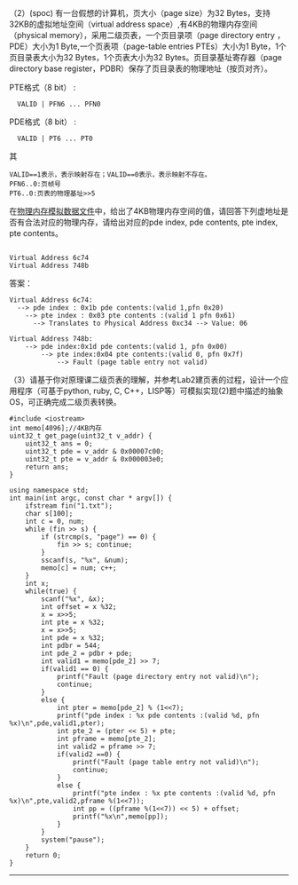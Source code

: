 
（2）(spoc) 有一台假想的计算机，页大小（page size）为32 Bytes，支持32KB的虚拟地址空间（virtual address space）,有4KB的物理内存空间（physical memory），采用二级页表，一个页目录项（page directory entry ，PDE）大小为1 Byte,一个页表项（page-table entries
PTEs）大小为1 Byte，1个页目录表大小为32 Bytes，1个页表大小为32 Bytes。页目录基址寄存器（page directory base register，PDBR）保存了页目录表的物理地址（按页对齐）。

PTE格式（8 bit） :
```
  VALID | PFN6 ... PFN0
```
PDE格式（8 bit） :
```
  VALID | PT6 ... PT0
```
其
```
VALID==1表示，表示映射存在；VALID==0表示，表示映射不存在。
PFN6..0:页帧号
PT6..0:页表的物理基址>>5
```
在[物理内存模拟数据文件](./03-2-spoc-testdata.md)中，给出了4KB物理内存空间的值，请回答下列虚地址是否有合法对应的物理内存，请给出对应的pde index, pde contents, pte index, pte contents。
```

Virtual Address 6c74
Virtual Address 748b
```

答案：
```
Virtual Address 6c74:
  --> pde index : 0x1b pde contents:(valid 1,pfn 0x20)
    --> pte index : 0x03 pte contents :(valid 1 pfn 0x61)
      --> Translates to Physical Address 0xc34 --> Value: 06

Virtual Address 748b:
    --> pde index:0x1d pde contents:(valid 1, pfn 0x00)
        --> pte index:0x04 pte contents:(valid 0, pfn 0x7f)
            --> Fault (page table entry not valid)
```



（3）请基于你对原理课二级页表的理解，并参考Lab2建页表的过程，设计一个应用程序（可基于python, ruby, C, C++，LISP等）可模拟实现(2)题中描述的抽象OS，可正确完成二级页表转换。

```
#include <iostream>  
int memo[4096];//4KB内存 
uint32_t get_page(uint32_t v_addr) {
 	uint32_t ans = 0; 
	uint32_t pde = v_addr & 0x00007c00; 
	uint32_t pte = v_addr & 0x000003e0; 
	return ans; 
} 

using namespace std; 
int main(int argc, const char * argv[]) { 
	ifstream fin("1.txt"); 
	char s[100]; 
	int c = 0, num; 
	while (fin >> s) { 
		if (strcmp(s, "page") == 0) { 
			fin >> s; continue; 
		} 
		sscanf(s, "%x", &num); 
		memo[c] = num; c++; 
	} 
	int x; 
	while(true) { 
		scanf("%x", &x); 
		int offset = x %32; 
		x = x>>5; 
		int pte = x %32; 
		x = x>>5; 
		int pde = x %32; 
		int pdbr = 544; 
		int pde_2 = pdbr + pde; 
		int valid1 = memo[pde_2] >> 7; 
		if(valid1 == 0) { 
			printf("Fault (page directory entry not valid)\n"); 
			continue; 
		} 
		else { 
			int pter = memo[pde_2] % (1<<7); 
			printf("pde index : %x pde contents :(valid %d, pfn %x)\n",pde,valid1,pter); 
			int pte_2 = (pter << 5) + pte; 
			int pframe = memo[pte_2]; 
			int valid2 = pframe >> 7; 
			if(valid2 ==0) { 
				printf("Fault (page table entry not valid)\n");
				continue;
			} 
			else { 
				printf("pte index : %x pte contents :(valid %d, pfn %x)\n",pte,valid2,pframe %(1<<7)); 
				int pp = ((pframe %(1<<7)) << 5) + offset; 
				printf("%x\n",memo[pp]); 
			} 
		} 
		system("pause");
	} 
	return 0; 
}

```

--- 
